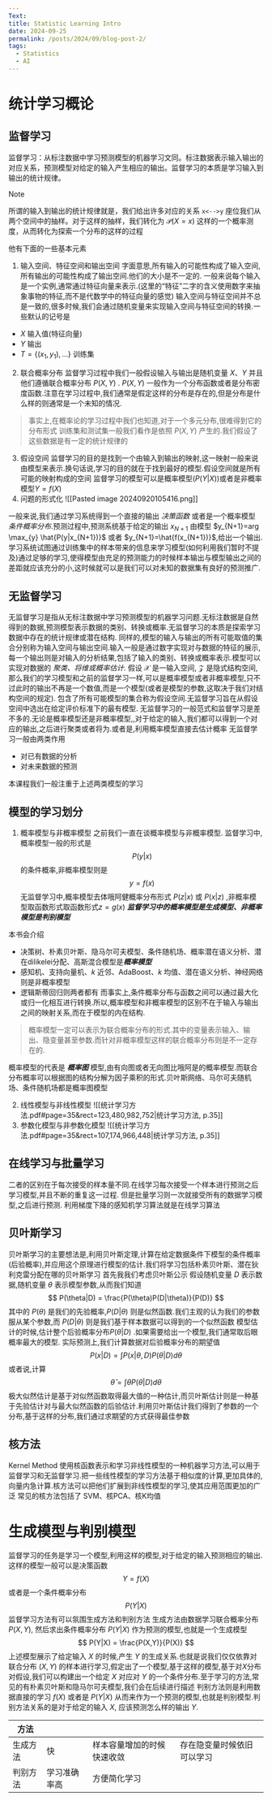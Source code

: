 ```yaml
---
Text: 
title: Statistic Learning Intro
date: 2024-09-25
permalink: /posts/2024/09/blog-post-2/
tags:
  - Statistics
  - AI
---
```

# 统计学习概论

## 监督学习
监督学习：从标注数据中学习预测模型的机器学习文同。标注数据表示输入输出的对应关系，预测模型对给定的输入产生相应的输出。监督学习的本质是学习输入到输出的统计规律。
> [!NOTE]
> 所谓的输入到输出的统计规律就是，我们给出许多对应的关系 `x<-->y`  座位我们从两个空间中的抽样。对于这样的抽样，我们转化为 $\mathcal P(X=x)$ 这样的一个概率测度，从而转化为探索一个分布的这样的过程

他有下面的一些基本元素
1. 输入空间、特征空间和输出空间
字面意思,所有输入的可能性构成了输入空间,所有输出的可能性构成了输出空间.他们的大小是不一定的.
一般来说每个输入是一个实例,通常通过特征向量来表示.(这里的“特征”二字的含义使用数字来抽象事物的特征,而不是代数学中的特征向量的感觉) 输入空间与特征空间并不总是一致的,很多时候,我们会通过随机变量来实现输入空间与特征空间的转换.一些默认的记号是
- $X$ 输入值(特征向量)
- $Y$ 输出
- $T=\{(x_{1},y_{1}),\dots\}$ 训练集
2. 联合概率分布
监督学习过程中我们一般假设输入与输出是随机变量 $X、Y$ 并且他们遵循联合概率分布 $P(X,Y)$ . $P(X,Y)$ 一般作为一个分布函数或者是分布密度函数.注意在学习过程中,我们通常是假定这样的分布是存在的,但是分布是什么样的则通常是一个未知的情况.
> 事实上,在概率论的学习过程中我们也知道,对于一个多元分布,很难得到它的分布形式
训练集和测试集一般我们看作是依照 $P(X,Y)$ 产生的.我们假设了这些数据是有一定的统计规律的

3. 假设空间
监督学习的目的是找到一个由输入到输出的映射,这一映射一般来说由模型来表示.换句话说,学习的目的就在于找到最好的模型.假设空间就是所有可能的映射构成的空间
监督学习的模型可以是概率模型($P(Y|X)$)或者是非概率模型$Y=f(X)$
4. 问题的形式化
![[Pasted image 20240920105416.png]]

一般来说,我们通过学习系统得到一个直接的输出 *决策函数* 或者是一个概率模型 *条件概率分布*.预测过程中,预测系统基于给定的输出 $x_{N+1}$
由模型 $y_{N+1}=arg \max_{y} \hat{P(y|x_{N+1})}$ 或者 $y_{N+1}=\hat{f(x_{N+1})}$,给出一个输出.学习系统试图通过训练集中的样本带来的信息来学习模型(如何利用我们暂时不提及)通过足够的学习,使得模型由充足的预测能力的时候样本输出与模型输出之间的差距就应该充分的小,这时候就可以是我们可以对未知的数据集有良好的预测推广.
## 无监督学习
无监督学习是指从无标注数据中学习预测模型的机器学习问题.无标注数据是自然得到的数据,预测模型表示数据的类别、转换或概率.无监督学习的本质是探索学习数据中存在的统计规律或潜在结构.
同样的,模型的输入与输出的所有可能取值的集合分别称为输入空间与输出空间.输入一般是通过数字实现对与数据的特征的展示,每一个输出则是对输入的分析结果,包括了输入的类别、转换或概率表示.模型可以实现对数据的 *聚类、将维或概率估计*.
假设 $\mathcal X$ 是一输入空间, $\mathcal Z$ 是隐式结构空间,那么我们的学习模型和之前的监督学习一样,可以是概率模型或者非概率模型,只不过此时的输出不再是一个数值,而是一个模型(或者是模型的参数,这取决于我们对结构空间的规定).
包含了所有可能模型的集合称为假设空间.无监督学习旨在从假设空间中选出在给定评价标准下的最有模型.
无监督学习的一般范式和监督学习是差不多的.无论是概率模型还是非概率模型,,对于给定的输入,我们都可以得到一个对应的输出,之后进行聚类或者将为.或者是,利用概率模型直接去估计概率
无监督学习一般由两类作用
- 对已有数据的分析
- 对未来数据的预测

本课程我们一般注重于上述两类模型的学习
## 模型的学习划分
1. 概率模型与非概率模型
之前我们一直在谈概率模型与非概率模型.
监督学习中,概率模型一般的形式是
$$
P(y|x)
$$
的条件概率,非概率模型则是
$$
y=f(x)
$$
无监督学习中,概率模型去体哦阿健概率分布形式 $P(z|x)$ 或 $P(x|z)$ ,非概率模型取函数形式取函数形式$z=g(x)$ ***监督学习中的概率模型是生成模型、非概率模型是判别模型***

本书会介绍
- 决策树、朴素贝叶斯、隐马尔可夫模型、条件随机场、概率潜在语义分析、潜在dilikelei分配、高斯混合模型是***概率模型***
- 感知机、支持向量机、$k$ 近邻、AdaBoost、$k$ 均值、潜在语义分析、神经网络则是非概率模型
- 逻辑斯蒂回归则两者都有
而事实上,条件概率分布与函数之间可以通过最大化或归一化相互进行转换.所以,概率模型和非概率模型的区别不在于输入与输出之间的映射关系,而在于模型的内在结构.
>概率模型一定可以表示为联合概率分布的形式.其中的变量表示输入、输出、隐变量甚至参数.而针对非概率模型这样的联合概率分布则是不一定存在的.

概率模型的代表是 ***概率图*** 模型,由有向图或者无向图比哦阿是的概率模型.而联合分布概率可以根据图的结构分解为因子乘积的形式.贝叶斯网络、马尔可夫随机场、条件随机场都是概率图模型

2. 线性模型与非线性模型
![[统计学习方法.pdf#page=35&rect=123,480,982,752|统计学习方法, p.35]]
3. 参数化模型与非参数化模型
![[统计学习方法.pdf#page=35&rect=107,174,966,448|统计学习方法, p.35]]
 ## 在线学习与批量学习
 二者的区别在于每次接受的样本量不同.在线学习每次接受一个样本进行预测之后学习模型,并且不断的重复这一过程.
 但是批量学习则一次就接受所有的数据学习模型,之后进行预测.
 利用梯度下降的感知机学习算法就是在线学习算法
## 贝叶斯学习
贝叶斯学习的主要想法是,利用贝叶斯定理,计算在给定数据条件下模型的条件概率(后验概率),并应用这个原理进行模型的估计.我们将学习包括朴素贝叶斯、潜在狄利克雷分配在哪的贝叶斯学习
首先我我们考虑贝叶斯公示
假设随机变量 $D$ 表示数据,随机变量 $\theta$ 表示模型参数,从而我们知道
$$
P(\theta|D) = \frac{P(\theta)P(D|\theta)}{P(D)}
$$
其中的 $P(\theta)$ 是我们的先验概率,$P(D|\theta)$ 则是似然函数.我们主观的认为我们的参数服从某个参数,而 $P(D|\theta)$ 则是我们基于样本数据可以得到的一个似然函数
模型估计的时候,估计整个后验概率分布$P(\theta|D)$ .如果需要给出一个模型,我们通常取后眼概率最大的模型.
实际预测上,我们计算数据对后验概率分布的期望值
$$
P(x|D)=\int P(x|\theta,D) P(\theta|D) d\theta
$$
或者说,计算
$$
\hat\theta = \int \theta P(\theta|D)d\theta
$$
极大似然估计是基于对似然函数取得最大值的一种估计,而贝叶斯估计则是一种基于先验估计对与最大似然函数的后验估计.利用贝叶斯估计我们得到了参数的一个分布,基于这样的分布,我们通过求期望的方式获得最佳参数
## 核方法
Kernel Method 使用核函数表示和学习非线性模型的一种机器学习方法,可以用于监督学习和无监督学习.把一些线性模型的学习方法基于相似度的计算,更加具体的,向量内急计算.核方法可以把他们扩展到非线性模型的学习,使其应用范围更加的广泛
常见的核方法包括了 SVM、核PCA、核K均值
# 生成模型与判别模型
监督学习的任务是学习一个模型,利用这样的模型,对于给定的输入预测相应的输出.这样的模型一般可以是决策函数
$$
Y = f(X)
$$
或者是一个条件概率分布
$$
P(Y|X)
$$
监督学习方法有可以氛围生成方法和判别方法
生成方法由数据学习联合概率分布 $P(X,Y)$, 然后求出条件概率分布 $P(Y|X)$ 作为预测的模型,也就是一个生成模型
$$
P(Y|X) = \frac{P(X,Y)}{P(X)}
$$
上述模型展示了给定输入 $X$ 的时候,产生 $Y$ 的生成关系.也就是说我们仅仅依靠对联合分布 $(X,Y)$ 的样本进行学习,假定出了一个模型,基于这样的模型,基于对$X$分布对假设,我们可以构建出一个给定 $X$ 对应对 $Y$ 的一个条件分布.至于学习的方法,常见的有朴素贝叶斯和隐马尔可夫模型,我们会在后续进行描述
判别方法则是利用数据直接的学习 $f(X)$ 或者是 $P(Y|X)$ 从而来作为一个预测的模型,也就是判别模型.判别方法关系的是对于给定的输入 $X$, 应该预测怎么样的输出 $Y$.

| 方法   |        |               |               |
| ---- | ------ | ------------- | ------------- |
| 生成方法 | 快      | 样本容量增加的时候快速收敛 | 存在隐变量时候依旧可以学习 |
| 判别方法 | 学习准确率高 | 方便简化学习        |               |

